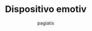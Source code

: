 ---
author: pagiatis
image_url: /images/bci1.jpg
title: Dispositivo emotiv
year: 2013
caption: This is a Brain-Computer Interface (BCI) device, specifically the Emotiv EPOC+. It is a wireless EEG headset used for monitoring brain activity. The sensors on the headband detect electrical signals from the brain and can be used in applications like neurofeedback, gaming, research, and control systems. The  device often serves purposes in neuroscience studies and brainwave analysis.
license_url: "https://commons.wikimedia.org/wiki/File:Dispositivo_emotiv.jpg" 
license_text: wikipedia
categories:
  - Συσκευές Εξόδου
  - Σύνθεση
  - Συνεργατικά Συστήματα
  - Φορετός Υπολογισμός
  - Ευχρηστία
tags:
  - Πληκτρολόγιο Ακόρντων
  - Liza
  - Πληκτρολόγιο 
  - Touch Develop
---
